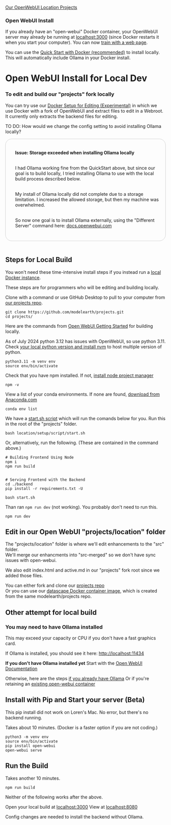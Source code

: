 [Our OpenWebUI Location Projects](../)
### Open WebUI Install
<!--Pinecone -->

If you already have an "open-webui" Docker container, your OpenWebUI server may already be running at [localhost:3000](http://localhost:3000) (since Docker restarts it when you start your computer).  You can now [train with a web page](train).


You can use the <a href="https://docs.openwebui.com">Quick Start with Docker (recommended)</a> to install locally. This will automatically include Ollama in your Docker install.
<br>


# Open WebUI Install for Local Dev

### To edit and build our "projects" fork locally

You can try use our [Docker Setup for Editing (Experimental)](docker) in which we use Docker with a fork of OpenWebUI and extract files to edit in a Webroot. It currently only extracts the backend files for editing.

TO DO: How would we change the config setting to avoid installing Ollama locally?

<div style="border:1px solid #ccc; padding:20px 20px 25px 30px; border-radius:20px;" >

<b>Issue: Storage exceeded when installing Ollama locally</b><br><br>

I had Ollama working fine from the QuickStart above, but since our goal is to build locally, I tried installing Ollama to use with the local build process described below.<br><br>

My install of Ollama locally did not complete due to a storage limitation. I increased the allowed storage, but then my machine was overwhelmed.<br><br>

So now one goal is to install Ollama externally, using the "Different Server" command here: <a href="https://docs.openwebui.com">docs.openwebui.com</a>

</div><br>


## Steps for Local Build

You won't need these time-intensive install steps if you instead run a [local Docker instance](https://docs.openwebui.com/).  

These steps are for programmers who will be editing and building locally.  

Clone with a command or use GitHub Desktop to pull to your computer from [our projects repo](https://github.com/modelearth/projects/).

	git clone https://github.com/modelearth/projects.git
	cd projects/

Here are the commands from [Open WebUI Getting Started](https://docs.openwebui.com/getting-started/) for building locally.  

As of July 2024 python 3.12 has issues with OpenWebUI, so use python 3.11.  
Check [your local python version and install nvm](../../../io/coders/python/) to host multiple version of python.

	python3.11 -m venv env
	source env/bin/activate

<!--
	# Copying required .env file
	cp -RPp .env.example .env
-->

Check that you have npm installed. If not, [install node project manager](../../../io/coders/python/)

	npm -v

View a list of your conda environments.
If none are found, [download from Anaconda.com](https://www.anaconda.com/download)

	conda env list  

We have a [start.sh script](https://github.com/ModelEarth/projects/blob/main/location/setup/script/start.sh) which will run the comands below for you. Run this in the root of the "projects" folder.
	
	bash location/setup/script/start.sh

Or, alternatively, run the following. (These are contained in the command above.)

	# Building Frontend Using Node
	npm i
	npm run build


	# Serving Frontend with the Backend
	cd ./backend
	pip install -r requirements.txt -U

	bash start.sh

Than ran `npm run dev` (not working). You probably don't need to run this.

	npm run dev

## Edit in our Open WebUI "projects/location" folder

The "projects/location" folder is where we'll edit enhancements to the "src" folder.  
We'll merge our enhancments into "src-merged" so we don't have sync issues with open-webui.

We also edit index.html and active.md in our "projects" fork root since we added those files.

<span style="color:red; display:none">
We've temporarily deactivated the following while we move it to another repo. It seems that the large size of the Docker container may have filled our storage space, preventing other pages in the model.earth repos from being deployed. Old pages were stuck in the cache.
</span>

You can either fork and clone our [projects repo](https://github.com/ModelEarth/projects)  
Or you can use our [datascape Docker container image](https://github.com/users/datascape/packages/container/package/projects), which is created from the same modelearth/projects repo.

## Other attempt for local build


### You may need to have Ollama installed

This may exceed your capacity or CPU if you don't have a fast graphics card.

<!--You might need to increase your storage allocation in Docker-->

If Ollama is installed, you should see it here:
[http://localhost:11434](http://localhost:11434)

<!-- Also saw this in Settings > Conections:  http://ollama:11434 -->

**If you don't have Ollama installed yet**
Start with the [Open WebUI Documentation](https://docs.openwebui.com/)

<!--(If you already have an "open-webui" container in Docker, delete or rename it.)-->

<!--
You can run the following in your local projects folder.  

	docker compose up -d --build
-->

<!-- If you already have Ollama running in Docker,
	the above command my exceed the avalable allocated memory. 

Tried again after changind in Docker > Settings > Resources > Advanced
CPU was already at 16
Increased memory limit from 8GB to 24GB
Increase Swap from 1GB to 3GB
-->

Otherwise, here are the steps [if you already have Ollama](https://docs.openwebui.com/)
Or if you're retaining an [existing open-webui container](https://docs.openwebui.com/getting-started/)
<!--
, and using GPU Support, then run:

	docker run -d -p 3000:8080 --gpus=all -v ollama:/root/.ollama -v open-webui:/app/backend/data --name open-webui --restart always ghcr.io/open-webui/open-webui:ollama
-->

## Install with Pip and Start your server (Beta)

This pip install did not work on Loren's Mac.
No error, but there's no backend running.

Takes about 10 minutes. (Docker is a faster option if you are not coding.)

	python3 -m venv env
	source env/bin/activate
	pip install open-webui
	open-webui serve

## Run the Build

Takes another 10 minutes.

	npm run build

Neither of the following works after the above.

Open your local build at [localhost:3000](http://localhost:3000)
View at [localhost:8080]( http://localhost:8080/)

Config changes are needed to install the backend without Ollama.

